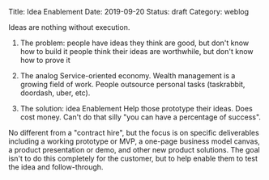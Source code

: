 Title: Idea Enablement
Date: 2019-09-20
Status: draft
Category: weblog

Ideas are nothing without execution.

1. The problem:
people have ideas they think are good, but don't know how to build it
people think their ideas are worthwhile, but don't know how to prove it


2. The analog
Service-oriented economy.
Wealth management is a growing field of work.
People outsource personal tasks (taskrabbit, doordash, uber, etc).

3. The solution: idea Enablement
Help those prototype their ideas.
Does cost money. Can't do that silly "you can have a percentage of success".

No different from a "contract hire", but the focus is on specific deliverables including a working prototype or MVP, a one-page business model canvas, a product presentation or demo, and other new product solutions. The goal isn't to do this completely for the customer, but to help enable them to test the idea and follow-through.
